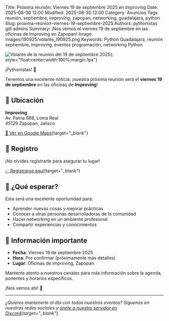 Title: Próxima reunión: Viernes 19 de septiembre 2025 en Improving
Date: 2025-08-30 12:00
Modified: 2025-08-30 12:00
Category: Anuncios
Tags: reunión, septiembre, improving, zapopan, networking, guadalajara, python
Slug: proxima-reunion-viernes-19-septiembre-2025
Authors: pythonistas gdl admins
Summary: ¡Nos vemos el viernes 19 de septiembre en las oficinas de Improving en Zapopan!
Image: images/190925/volante_190925.png
Keywords: Python Guadalajara, reunión septiembre, Improving, eventos programación, networking Python

![Volante de la reunión del 19 de septiembre 2025]({static}/images/190925/volante_190925.png){: style="float:center;width:100%;margin:1px"}

¡Pythonistas! 🐍

Tenemos una excelente noticia: ¡nuestra próxima reunión será el **viernes 19 de septiembre** en las oficinas de **Improving**!

## 📍 Ubicación

**Improving**  
Av. Patria 888, Loma Real  
45129 Zapopan, Jalisco

[📍 Ver en Google Maps](https://maps.app.goo.gl/7FLDC5FZaRJWDGDs5){target="_blank"}

## 📝 Registro

¡No olvides registrarte para asegurar tu lugar!

[✅ Registrarse aquí](https://eventos.pythonistas-gdl.org/signup/5){target="_blank"}

## 🎯 ¿Qué esperar?

Esta será una excelente oportunidad para:
- Aprender nuevas cosas y mejorar prácticas
- Conocer a otras personas desarrolladoras de la comunidad
- Hacer networking en un ambiente profesional
- Compartir experiencias y conocimientos

## 📅 Información importante

- **Fecha**: Viernes 19 de septiembre 2025
- **Hora**: Por confirmar (próximamente más detalles)
- **Lugar**: Oficinas de Improving, Zapopan

Mantente atento a nuestros canales para más información sobre la agenda, ponentes y horarios específicos.

¡Nos vemos ahí! 🚀

---

*¿Quieres mantenerte al día con todos nuestros eventos? Síguenos en nuestras redes sociales y [únete a nuestro servidor en Discord](https://discord.com/invite/HcvW3r2Wfu){target="_blank"}.*

